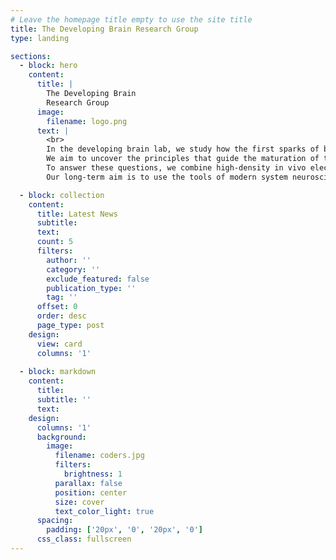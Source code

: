 ```yaml
---
# Leave the homepage title empty to use the site title
title: The Developing Brain Research Group
type: landing

sections:
  - block: hero
    content:
      title: |
        The Developing Brain
        Research Group
      image:
        filename: logo.png
      text: |
        <br>
        In the developing brain lab, we study how the first sparks of brain activity mature into the flexible, balanced networks that let us do all the complex behaviors  that truly make us human. 		
		We aim to uncover the principles that guide the maturation of the subtle balance between excitatory and inhibitory neurons,	and how through their tug-of-war that unfolds over development emerge complex neural dynamics.		
		To answer these questions, we combine high-density in vivo electrophysiology, opto- and chemogenetics in neonatal mice. We pair experiments with spiking neural network models to test mechanisms, and we aim at validating our findings against human neonatal EEG.		
		Our long-term aim is to use the tools of modern system neuroscience to advance our understanding of the very first steps of brain development, and to translate these insights into novel approaches to alter the course of neurodevelopmental disorders such as autism, epilepsy and schizophrenia.

  - block: collection
    content:
      title: Latest News
      subtitle:
      text:
      count: 5
      filters:
        author: ''
        category: ''
        exclude_featured: false
        publication_type: ''
        tag: ''
      offset: 0
      order: desc
      page_type: post
    design:
      view: card
      columns: '1'
  
  - block: markdown
    content:
      title:
      subtitle: ''
      text:
    design:
      columns: '1'
      background:
        image: 
          filename: coders.jpg
          filters:
            brightness: 1
          parallax: false
          position: center
          size: cover
          text_color_light: true
      spacing:
        padding: ['20px', '0', '20px', '0']
      css_class: fullscreen
---
```


